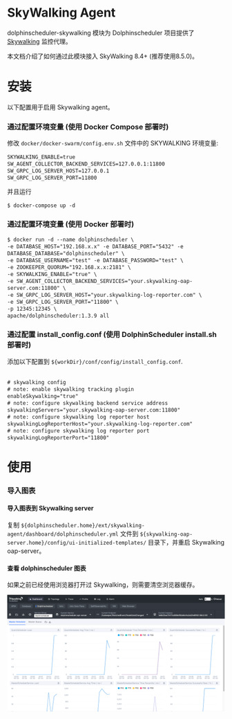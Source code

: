 SkyWalking Agent
=============================

dolphinscheduler-skywalking 模块为 Dolphinscheduler 项目提供了 [Skywalking](https://skywalking.apache.org/) 监控代理。

本文档介绍了如何通过此模块接入 SkyWalking 8.4+ (推荐使用8.5.0)。

# 安装

以下配置用于启用 Skywalking agent。

### 通过配置环境变量 (使用 Docker Compose 部署时)

修改 `docker/docker-swarm/config.env.sh` 文件中的 SKYWALKING 环境变量:

```
SKYWALKING_ENABLE=true
SW_AGENT_COLLECTOR_BACKEND_SERVICES=127.0.0.1:11800
SW_GRPC_LOG_SERVER_HOST=127.0.0.1
SW_GRPC_LOG_SERVER_PORT=11800
```

并且运行

```shell
$ docker-compose up -d
```

### 通过配置环境变量 (使用 Docker 部署时)

```shell
$ docker run -d --name dolphinscheduler \
-e DATABASE_HOST="192.168.x.x" -e DATABASE_PORT="5432" -e DATABASE_DATABASE="dolphinscheduler" \
-e DATABASE_USERNAME="test" -e DATABASE_PASSWORD="test" \
-e ZOOKEEPER_QUORUM="192.168.x.x:2181" \
-e SKYWALKING_ENABLE="true" \
-e SW_AGENT_COLLECTOR_BACKEND_SERVICES="your.skywalking-oap-server.com:11800" \
-e SW_GRPC_LOG_SERVER_HOST="your.skywalking-log-reporter.com" \
-e SW_GRPC_LOG_SERVER_PORT="11800" \
-p 12345:12345 \
apache/dolphinscheduler:1.3.9 all
```

### 通过配置 install_config.conf (使用 DolphinScheduler install.sh 部署时)

添加以下配置到 `${workDir}/conf/config/install_config.conf`.

```properties

# skywalking config
# note: enable skywalking tracking plugin
enableSkywalking="true"
# note: configure skywalking backend service address
skywalkingServers="your.skywalking-oap-server.com:11800"
# note: configure skywalking log reporter host
skywalkingLogReporterHost="your.skywalking-log-reporter.com"
# note: configure skywalking log reporter port
skywalkingLogReporterPort="11800"

```

# 使用

### 导入图表

#### 导入图表到 Skywalking server

复制 `${dolphinscheduler.home}/ext/skywalking-agent/dashboard/dolphinscheduler.yml` 文件到 `${skywalking-oap-server.home}/config/ui-initialized-templates/` 目录下，并重启 Skywalking oap-server。

#### 查看 dolphinscheduler 图表

如果之前已经使用浏览器打开过 Skywalking，则需要清空浏览器缓存。

![img1](/img/skywalking/import-dashboard-1.jpg)
